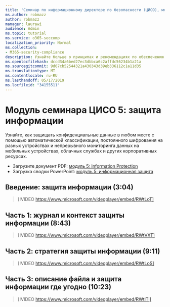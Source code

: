 ```yaml
---
title: 'Семинар по информационному директоре по безопасности (ЦИСО), модуль 5: защита информации'
ms.author: robmazz
author: robmazz
manager: laurawi
audience: Admin
ms.topic: tutorial
ms.service: o365-seccomp
localization_priority: Normal
ms.collection:
- M365-security-compliance
description: Узнайте больше о принципах и рекомендациях по обеспечению безопасности модернизации в Организации.
ms.openlocfilehash: dccd34a6bed27ec3dbbca6c2affdc56234b1a21a
ms.sourcegitcommit: 9d67cb52544321a430343d39eb336112c1a11d35
ms.translationtype: MT
ms.contentlocale: ru-RU
ms.lasthandoff: 05/17/2019
ms.locfileid: "34155511"
---
```

# <a name="ciso-workshop-module-5-information-protection"></a>Модуль семинара ЦИСО 5: защита информации

Узнайте, как защищать конфиденциальные данные в любом месте с помощью автоматической классификации, постоянного шифрования на разных устройствах и непрерывного мониторинга данных на мобильных устройствах, облачных службах и других корпоративных ресурсах.

- Загрузите документ PDF: [модуль 5: Information Protection](media/ciso-workshop-5-information-protection-strategy.pdf)
- Загрузка сводки PowerPoint: [модуль 5: информационная защита](https://docs.microsoft.com/office365/securitycompliance/media/ciso-workshop-5-information-protection-strategy.pptx)

## <a name="introduction-information-protection-304"></a>Введение: защита информации (3:04)

> [!VIDEO https://www.microsoft.com/videoplayer/embed/RWtLoT]

## <a name="part-1-information-protection-history-and-context-843"></a>Часть 1: журнал и контекст защиты информации (8:43)

> [!VIDEO https://www.microsoft.com/videoplayer/embed/RWtVXT]

## <a name="part-2-information-protection-strategy-911"></a>Часть 2: стратегия защиты информации (9:11)

> [!VIDEO https://www.microsoft.com/videoplayer/embed/RWtLoS]

## <a name="part-3-story-of-a-file-and-protecting-information-anywhere-1023"></a>Часть 3: описание файла и защита информации где угодно (10:23)

> [!VIDEO https://www.microsoft.com/videoplayer/embed/RWtITi]